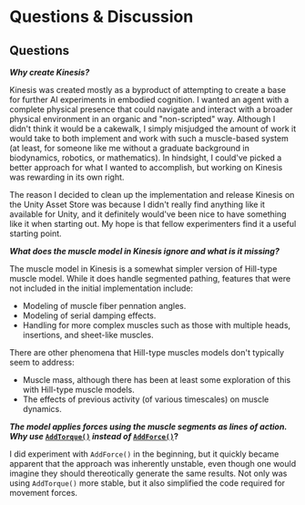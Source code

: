 # Questions & Discussion

## Questions

***Why create Kinesis?***

Kinesis was created mostly as a byproduct of attempting to create a base for further AI experiments in embodied cognition. I wanted an agent with a complete physical presence that could navigate and interact with a broader physical environment in an organic and "non-scripted" way. Although I didn't think it would be a cakewalk, I simply misjudged the amount of work it would take to both implement and work with such a muscle-based system (at least, for someone like me without a graduate background in biodynamics, robotics, or mathematics). In hindsight, I could've picked a better approach for what I wanted to accomplish, but working on Kinesis was rewarding in its own right.

The reason I decided to clean up the implementation and release Kinesis on the Unity Asset Store was because I didn't really find anything like it available for Unity, and it definitely would've been nice to have something like it when starting out. My hope is that fellow experimenters find it a useful starting point.

***What does the muscle model in Kinesis ignore and what is it missing?***

The muscle model in Kinesis is a somewhat simpler version of Hill-type muscle model. While it does handle segmented pathing, features that were not included in the initial implementation include:

- Modeling of muscle fiber pennation angles.
- Modeling of serial damping effects.
- Handling for more complex muscles such as those with multiple heads, insertions, and sheet-like muscles.

There are other phenomena that Hill-type muscles models don't typically seem to address:

- Muscle mass, although there has been at least some exploration of this with Hill-type muscle models.
- The effects of previous activity (of various timescales) on muscle dynamics.

***The model applies forces using the muscle segments as lines of action. Why use* [`AddTorque()`](https://docs.unity3d.com/ScriptReference/Rigidbody.AddTorque.html) *instead of* [`AddForce()`](https://docs.unity3d.com/ScriptReference/Rigidbody.AddForce.html)?**

I did experiment with `AddForce()` in the beginning, but it quickly became apparent that the approach was inherently unstable, even though one would imagine they should thereotically generate the same results. Not only was using `AddTorque()` more stable, but it also simplified the code required for movement forces.
